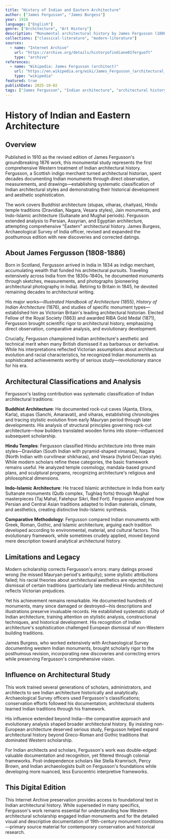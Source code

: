 ```yaml
---
title: "History of Indian and Eastern Architecture"
author: ["James Fergusson", "James Burgess"]
year: 1910
language: ["English"]
genre: ["Architecture", "Art History"]
description: "Monumental architectural history by James Fergusson (1808-1886), founding figure of Indian architectural studies, revised and expanded posthumously by James Burgess. This comprehensive two-volume work surveys Indian architecture from ancient Buddhist stupas through Mughal monuments, alongside Per..."
collections: ["classical-literature", "modern-literature"]
sources:
  - name: "Internet Archive"
    url: "https://archive.org/details/historyofindiane01ferguoft"
    type: "archive"
references:
  - name: "Wikipedia: James Fergusson (architect)"
    url: "https://en.wikipedia.org/wiki/James_Fergusson_(architectural_historian)"
    type: "wikipedia"
featured: true
publishDate: 2025-10-02
tags: ["James Fergusson", "Indian architecture", "architectural history", "temple architecture", "Mughal architecture", "Buddhist stupas", "Hindu temples", "Indo-Islamic architecture", "Victorian scholarship", "James Burgess"]
---
```


# History of Indian and Eastern Architecture

## Overview

Published in 1910 as the revised edition of James Fergusson's groundbreaking 1876 work, this monumental study represents the first comprehensive Western treatment of Indian architectural history. Fergusson, a Scottish indigo merchant turned architectural historian, spent decades documenting Indian monuments through direct observation, measurements, and drawings—establishing systematic classification of Indian architectural styles and demonstrating their historical development and aesthetic sophistication.

The work covers Buddhist architecture (stupas, viharas, chaityas), Hindu temple traditions (Dravidian, Nagara, Vesara styles), Jain monuments, and Indo-Islamic architecture (Sultanate and Mughal periods). Fergusson extended analysis to Persian, Assyrian, and Egyptian architecture, attempting comprehensive "Eastern" architectural history. James Burgess, Archaeological Survey of India officer, revised and expanded the posthumous edition with new discoveries and corrected datings.

## About James Fergusson (1808-1886)

Born in Scotland, Fergusson arrived in India in 1834 as indigo merchant, accumulating wealth that funded his architectural pursuits. Traveling extensively across India from the 1830s-1840s, he documented monuments through sketches, measurements, and photographs (pioneering architectural photography in India). Retiring to Britain in 1845, he devoted remaining decades to architectural writing.

His major works—*Illustrated Handbook of Architecture* (1855), *History of Indian Architecture* (1876), and studies of specific monument types—established him as Victorian Britain's leading architectural historian. Elected Fellow of the Royal Society (1863) and awarded RIBA Gold Medal (1871), Fergusson brought scientific rigor to architectural history, emphasizing direct observation, comparative analysis, and evolutionary development.

Crucially, Fergusson championed Indian architecture's aesthetic and technical merit when many British dismissed it as barbarous or derivative. While his interpretations reflected Victorian assumptions about architectural evolution and racial characteristics, he recognized Indian monuments as sophisticated achievements worthy of serious study—revolutionary stance for his era.

## Architectural Classifications and Analysis

Fergusson's lasting contribution was systematic classification of Indian architectural traditions:

**Buddhist Architecture**: He documented rock-cut caves (Ajanta, Ellora, Karla), stupas (Sanchi, Amaravati), and viharas, establishing chronologies and tracing stylistic evolution from early Mauryan period through later developments. His analysis of structural principles governing rock-cut architecture—how builders translated wooden forms into stone—influenced subsequent scholarship.

**Hindu Temples**: Fergusson classified Hindu architecture into three main styles—Dravidian (South Indian with pyramid-shaped vimanas), Nagara (North Indian with curvilinear shikharas), and Vesara (hybrid Deccan style). While modern scholars refine these categories, the basic framework remains useful. He analyzed temple cosmology, mandala-based ground plans, and sculptural programs, recognizing architecture's religious and philosophical dimensions.

**Indo-Islamic Architecture**: He traced Islamic architecture in India from early Sultanate monuments (Qutb complex, Tughlaq forts) through Mughal masterpieces (Taj Mahal, Fatehpur Sikri, Red Fort). Fergusson analyzed how Persian and Central Asian traditions adapted to Indian materials, climate, and aesthetics, creating distinctive Indo-Islamic synthesis.

**Comparative Methodology**: Fergusson compared Indian monuments with Greek, Roman, Gothic, and Islamic architecture, arguing each tradition developed according to environmental, material, and cultural factors. This evolutionary framework, while sometimes crudely applied, moved beyond mere description toward analytical architectural history.

## Limitations and Legacy

Modern scholarship corrects Fergusson's errors: many datings proved wrong (he missed Mauryan period's antiquity); some stylistic attributions failed; his racial theories about architectural aesthetics are rejected; his dismissal of certain traditions (particularly late medieval Hindu architecture) reflects Victorian prejudices.

Yet his achievement remains remarkable. He documented hundreds of monuments, many since damaged or destroyed—his descriptions and illustrations preserve invaluable records. He established systematic study of Indian architecture, training attention on stylistic analysis, constructional techniques, and historical development. His recognition of Indian architecture's sophistication challenged European dismissal of non-Western building traditions.

James Burgess, who worked extensively with Archaeological Survey documenting western Indian monuments, brought scholarly rigor to the posthumous revision, incorporating new discoveries and correcting errors while preserving Fergusson's comprehensive vision.

## Influence on Architectural Study

This work trained several generations of scholars, administrators, and architects to see Indian architecture historically and analytically. Archaeological Survey officers used Fergusson's classifications; conservation efforts followed his documentation; architectural students learned Indian traditions through his framework.

His influence extended beyond India—the comparative approach and evolutionary analysis shaped broader architectural history. By insisting non-European architecture deserved serious study, Fergusson helped expand architectural history beyond Greco-Roman and Gothic traditions that dominated Western scholarship.

For Indian architects and scholars, Fergusson's work was double-edged: valuable documentation and recognition, yet filtered through colonial frameworks. Post-independence scholars like Stella Kramrisch, Percy Brown, and Indian archaeologists built on Fergusson's foundations while developing more nuanced, less Eurocentric interpretive frameworks.

## This Digital Edition

This Internet Archive preservation provides access to foundational text in Indian architectural history. While superseded in many specifics, Fergusson's work remains essential for understanding how Western architectural scholarship engaged Indian monuments and for the detailed visual and descriptive documentation of 19th-century monument conditions—primary source material for contemporary conservation and historical research.

